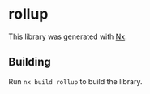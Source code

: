 # rollup

This library was generated with [Nx](https://nx.dev).

## Building

Run `nx build rollup` to build the library.
